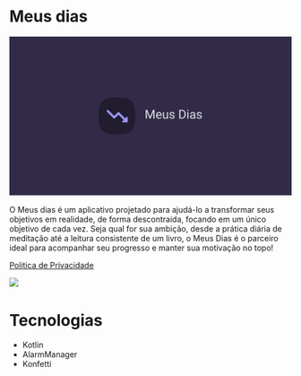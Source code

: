 # Meus dias

![meusdias-banner](https://raw.githubusercontent.com/deyvidandrades/MeusDias/master/src/main/meusdias-banner.png)

O Meus dias é um aplicativo projetado para ajudá-lo a transformar seus objetivos em realidade, de
forma descontraida, focando em um único objetivo de cada vez. Seja qual for sua ambição, desde a
prática diária de meditação até a leitura consistente de um livro, o Meus Dias é o parceiro ideal
para acompanhar seu progresso e manter sua motivação no topo!

[Politica de Privacidade](https://deyvidandrades.github.io/MeusDias/politica/)

<a href="https://play.google.com/store/apps/details?id=com.deyvidandrades.meusdias" target="_blank">
  <img src="https://play.google.com/intl/en_us/badges/static/images/badges/en_badge_web_generic.png" width="200">
</a>

# Tecnologias

* Kotlin
* AlarmManager
* Konfetti
